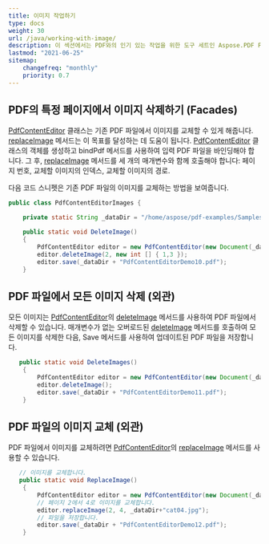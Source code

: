 ```yaml
---
title: 이미지 작업하기
type: docs
weight: 30
url: /java/working-with-image/
description: 이 섹션에서는 PDF와의 인기 있는 작업을 위한 도구 세트인 Aspose.PDF Facades를 사용하여 이미지를 교체하는 방법을 설명합니다.
lastmod: "2021-06-25"
sitemap:
    changefreq: "monthly"
    priority: 0.7
---
```


## PDF의 특정 페이지에서 이미지 삭제하기 (Facades)

[PdfContentEditor](https://reference.aspose.com/pdf/java/com.aspose.pdf.facades/PdfContentEditor) 클래스는 기존 PDF 파일에서 이미지를 교체할 수 있게 해줍니다.
 [replaceImage](https://reference.aspose.com/pdf/java/com.aspose.pdf.facades/PdfContentEditor#replaceImage-int-int-java.lang.String-) 메서드는 이 목표를 달성하는 데 도움이 됩니다. [PdfContentEditor](https://reference.aspose.com/pdf/java/com.aspose.pdf.facades/PdfContentEditor) 클래스의 객체를 생성하고 bindPdf 메서드를 사용하여 입력 PDF 파일을 바인딩해야 합니다. 그 후, [replaceImage](https://reference.aspose.com/pdf/java/com.aspose.pdf.facades/PdfContentEditor#replaceImage-int-int-java.lang.String-) 메서드를 세 개의 매개변수와 함께 호출해야 합니다: 페이지 번호, 교체할 이미지의 인덱스, 교체할 이미지의 경로.

다음 코드 스니펫은 기존 PDF 파일의 이미지를 교체하는 방법을 보여줍니다.

```java
public class PdfContentEditorImages {

    private static String _dataDir = "/home/aspose/pdf-examples/Samples/facades/PdfContentEditor/";

    public static void DeleteImage()
    {
        PdfContentEditor editor = new PdfContentEditor(new Document(_dataDir + "sample.pdf"));
        editor.deleteImage(2, new int [] { 1,3 });
        editor.save(_dataDir + "PdfContentEditorDemo10.pdf");
    }
```

## PDF 파일에서 모든 이미지 삭제 (외관)

모든 이미지는 [PdfContentEditor](https://reference.aspose.com/pdf/java/com.aspose.pdf.facades/PdfContentEditor)의 [deleteImage](https://reference.aspose.com/pdf/java/com.aspose.pdf.facades/PdfContentEditor#deleteImage--) 메서드를 사용하여 PDF 파일에서 삭제할 수 있습니다. 매개변수가 없는 오버로드된 [deleteImage](https://reference.aspose.com/pdf/java/com.aspose.pdf.facades/PdfContentEditor#deleteImage--) 메서드를 호출하여 모든 이미지를 삭제한 다음, Save 메서드를 사용하여 업데이트된 PDF 파일을 저장합니다.

```java
   public static void DeleteImages()
    {
        PdfContentEditor editor = new PdfContentEditor(new Document(_dataDir + "sample.pdf"));
        editor.deleteImage();
        editor.save(_dataDir + "PdfContentEditorDemo11.pdf");
    }
```

## PDF 파일의 이미지 교체 (외관)

PDF 파일에서 이미지를 교체하려면 [PdfContentEditor](https://reference.aspose.com/pdf/java/com.aspose.pdf.facades/PdfContentEditor)의 [replaceImage](https://reference.aspose.com/pdf/java/com.aspose.pdf.facades/PdfContentEditor#replaceImage-int-int-java.lang.String-) 메서드를 사용할 수 있습니다.

```java
   // 이미지를 교체합니다.
   public static void ReplaceImage()
    {
        PdfContentEditor editor = new PdfContentEditor(new Document(_dataDir + "sample_cats_dogs.pdf"));
        // 페이지 2에서 4로 이미지를 교체합니다.
        editor.replaceImage(2, 4, _dataDir+"cat04.jpg");
        // 파일을 저장합니다.
        editor.save(_dataDir + "PdfContentEditorDemo12.pdf");
    }
```